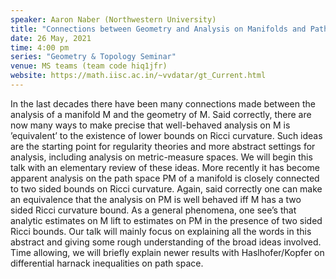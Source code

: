 ```yaml
---
speaker: Aaron Naber (Northwestern University) 
title: "Connections between Geometry and Analysis on Manifolds and Path Spaces"
date: 26 May, 2021
time: 4:00 pm
series: "Geometry & Topology Seminar"
venue: MS teams (team code hiq1jfr)
website: https://math.iisc.ac.in/~vvdatar/gt_Current.html
---
```


In the last decades there have been many connections made between the analysis of a manifold M and the geometry of M. Said correctly, there are now many ways to 
make precise that well-behaved analysis on M is ’equivalent’ to the existence of lower bounds on Ricci curvature. Such ideas are the starting point for regularity 
theories and more abstract settings for analysis, including analysis on metric-measure spaces. We will begin this talk with an elementary review of these ideas.
More recently it has become apparent analysis on the path space PM of a manifold is closely connected to two sided bounds on Ricci curvature. 
Again, said correctly one can make an equivalence that the analysis on PM is well behaved iff M has a two sided Ricci curvature bound. As a general phenomena, 
one see’s that analytic estimates on M lift to estimates on PM in the presence of two sided Ricci bounds. Our talk will mainly focus on explaining all the words 
in this abstract and giving some rough understanding of the broad ideas involved. Time allowing, we will briefly explain newer results with 
Haslhofer/Kopfer on differential harnack inequalities on path space.
